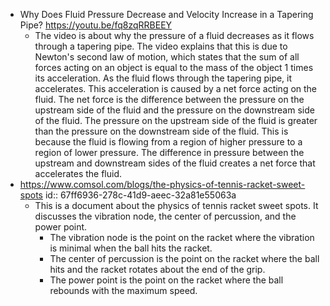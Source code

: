 - Why Does Fluid Pressure Decrease and Velocity Increase in a Tapering Pipe?
  https://youtu.be/fq8zqRRBEEY
	- The video is about why the pressure of a fluid decreases as it flows through a tapering pipe. The video explains that this is due to Newton's second law of motion, which states that the sum of all forces acting on an object is equal to the mass of the object 1  times its acceleration. As the fluid flows through the tapering pipe, it accelerates. This acceleration is caused by a net force acting on the fluid. The net force is the difference between the pressure on the upstream side of the fluid and the pressure on the downstream side of the fluid. The pressure on the upstream side of the fluid is greater than the pressure on the downstream side of the fluid. This is because the fluid is flowing from a region of higher pressure to a region of lower pressure. The difference in pressure between the upstream and downstream sides of the fluid creates a net force that accelerates the fluid.
- https://www.comsol.com/blogs/the-physics-of-tennis-racket-sweet-spots
  id:: 67ff6936-278c-41d9-aeec-32a81e55063a
	- This is a document about the physics of tennis racket sweet spots. It discusses the vibration node, the center of percussion, and the power point.
		- The vibration node is the point on the racket where the vibration is minimal when the ball hits the racket.
		- The center of percussion is the point on the racket where the ball hits and the racket rotates about the end of the grip.
		- The power point is the point on the racket where the ball rebounds with the maximum speed.